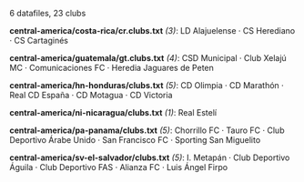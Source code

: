 6 datafiles, 23 clubs

**central-america/costa-rica/cr.clubs.txt** _(3)_:  LD Alajuelense · CS Herediano · CS Cartaginés

**central-america/guatemala/gt.clubs.txt** _(4)_:  CSD Municipal · Club Xelajú MC · Comunicaciones FC · Heredia Jaguares de Peten

**central-america/hn-honduras/clubs.txt** _(5)_:  CD Olimpia · CD Marathón · Real CD España · CD Motagua · CD Victoria

**central-america/ni-nicaragua/clubs.txt** _(1)_:  Real Estelí

**central-america/pa-panama/clubs.txt** _(5)_:  Chorrillo FC · Tauro FC · Club Deportivo Árabe Unido · San Francisco FC · Sporting San Miguelito

**central-america/sv-el-salvador/clubs.txt** _(5)_:  I. Metapán · Club Deportivo Águila · Club Deportivo FAS · Alianza FC · Luis Ángel Firpo

